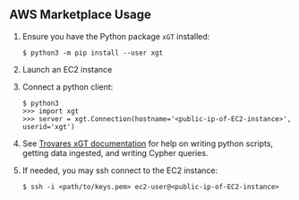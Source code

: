 ## AWS Marketplace Usage

1. Ensure you have the Python package `xGT` installed:
   ```
   $ python3 -m pip install --user xgt
   ```

1. Launch an EC2 instance

1. Connect a python client:
   ```
   $ python3
   >>> import xgt
   >>> server = xgt.Connection(hostname='<public-ip-of-EC2-instance>', userid='xgt')
   ```

1. See [Trovares xGT documentation](docs.trovares.com) for help on writing python scripts, getting data ingested, and writing Cypher queries.

1. If needed, you may ssh connect to the EC2 instance:
 
   ```
   $ ssh -i <path/to/keys.pem> ec2-user@<public-ip-of-EC2-instance>
   ```
